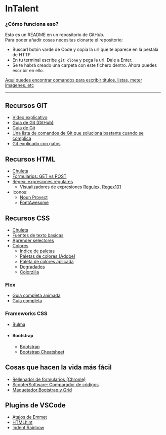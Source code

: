 # InTalent

### ¿Cómo funciona eso?
Esto es un README en un repositorio de GitHub. <br>
Para poder añadir cosas necesitas clonarte el repositorio:
- Buscarl botón varde de Code y copia la url que te aparece en la pestala de HTTP
- En tu terminal escribe `git clone` y pega la url. Dale a Enter.
- Se te habrá creado una carpeta con este fichero dentro. Ahora puedes escribir en ello.

[Aquí puedes encontrar comandos para escribir titulos, listas, meter imagenes, etc](https://docs.github.com/en/github/writing-on-github/getting-started-with-writing-and-formatting-on-github/basic-writing-and-formatting-syntax)

---

## Recursos GIT
- [Video explicativo](https://www.youtube.com/watch?v=HiXLkL42tMU&t=1239s&ab_channel=Fazt)
- [Guia de Git (GitHub)](https://www.youtube.com/githubguides)
- [Guia de Git](https://rogerdudler.github.io/git-guide/index.es.html)
- [Una lista de comandos de Git que soluciona bastante cuando se complica](https://gitexplorer.com/)
- [Git explicado con gatos](https://girliemac.com/blog/2017/12/26/git-purr/)

## Recursos HTML
- [Chuleta](https://codeburst.io/the-complete-html-cheat-sheet-751fdae2480c)
- [Formularios: GET vs POST](https://pc-solucion.es/2018/06/06/diferencias-entre-el-metodo-get-y-post/#:~:text=1%20Tabla%20Comparativa%202[…]ET%20a%C3%B1ade%20los%20datos%20a%20)
- [Regex: expresiones regulares](https://github.com/ziishaned/learn-regex/blob/master/translations/README-es.md)
  - Visualizadores de expresiones [Regulex](https://jex.im/regulex/#!flags=&re=%5E(a%7Cb)*%3F%24), [Regex101](https://regex101.com/)
- Iconos:
  - [Noun Proyect](https://thenounproject.com/)
  - [FontAwesome](https://fontawesome.com/)

## Recursos CSS
- [Chuleta](http://w3.unpocodetodo.info/css3/chuletacss3.php)
- [Fuentes de texto basicas](https://www.w3.org/Style/Examples/007/fonts.en.html)
- [Aprender selectores](https://flukeout.github.io/)
- [Colores](https://htmlcolorcodes.com/es/)
  - [Indice de paletas](https://www.begoromero.com/combinacion-paleta-de-colores-para-diseno-web/)
  - [Paletas de colores (Adobe)](https://color.adobe.com/es/create/color-wheel)
  - [Paleta de colores aplicada](https://color.cloudflare.design/)
  - [Degradados](https://cssgradient.io/)
  - [Colorzilla](https://chrome.google.com/webstore/detail/colorzilla/bhlhnicpbhignbdhedgjhgdocnmhomnp?hl=ca)
### Flex
- [Guia completa animada](https://www.youtube.com/watch?v=EVBlLkfh2V0&ab_channel=VidaMRR-Dise%C3%B1oydesarrolloweb)
- [Guia completa](https://css-tricks.com/snippets/css/a-guide-to-flexbox/)
### Frameworks CSS
- [Bulma](https://bulma.io/)
- #### Bootstrap
   - [Bootstrap](https://getbootstrap.com/)
   - [Bootstrap Cheatsheet](https://hackerthemes.com/bootstrap-cheatsheet/)

## Cosas que hacen la vida más fácil
- [Rellenador de formularios (Chrome)](https://chrome.google.com/webstore/detail/fake-filler/bnjjngeaknajbdcgpfkgnonkmififhfo?hl=es)
- [ScooterSoftware: Comparador de códigos](https://www.scootersoftware.com/)
- [Maquetador Bootstrap y Grid](https://layoutit.com/)

## Plugins de VSCode
- [Atajos de Emmet](https://docs.emmet.io/cheat-sheet/)
- [HTMLhint](https://github.com/Microsoft/vscode-htmlhint)
- [Indent Rainbow](https://github.com/oderwat/vscode-indent-rainbow)

